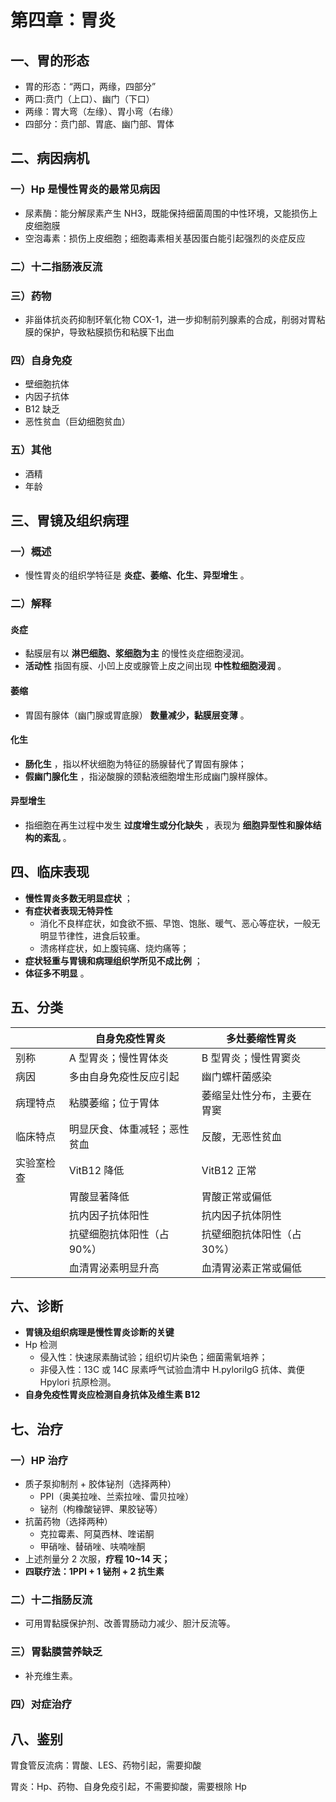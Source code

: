 # 第四章：胃炎

## 一、胃的形态

- 胃的形态：“两口，两缘，四部分”
- 两口:贲门（上口）、幽门（下口）
- 两缘：胃大弯（左缘）、胃小弯（右缘）
- 四部分：贲门部、胃底、幽门部、胃体

## 二、病因病机

### 一）Hp 是慢性胃炎的最常见病因

- 尿素酶：能分解尿素产生 NH3，既能保持细菌周围的中性环境，又能损伤上皮细胞膜
- 空泡毒素：损伤上皮细胞；细胞毒素相关基因蛋白能引起强烈的炎症反应

### 二）十二指肠液反流

### 三）药物

- 非甾体抗炎药抑制环氧化物 COX-1，进一步抑制前列腺素的合成，削弱对胃粘膜的保护，导致粘膜损伤和粘膜下出血

### 四）自身免疫

- 壁细胞抗体
- 内因子抗体
- B12 缺乏
- 恶性贫血（巨幼细胞贫血）

### 五）其他

- 酒精
- 年龄

## 三、胃镜及组织病理

### 一）概述

- 慢性胃炎的组织学特征是 **炎症、萎缩、化生、异型增生** 。

### 二）解释

#### 炎症

- 黏膜层有以 **淋巴细胞、浆细胞为主** 的慢性炎症细胞浸润。
- **活动性** 指固有膜、小凹上皮或腺管上皮之间出现 **中性粒细胞浸润** 。

#### 萎缩

- 胃固有腺体（幽门腺或胃底腺） **数量减少，黏膜层变薄** 。

#### 化生

- **肠化生** ，指以杯状细胞为特征的肠腺替代了胃固有腺体；
- **假幽门腺化生** ，指泌酸腺的颈黏液细胞增生形成幽门腺样腺体。

#### 异型增生

- 指细胞在再生过程中发生 **过度增生或分化缺失** ，表现为 **细胞异型性和腺体结构的紊乱** 。

## 四、临床表现

- **慢性胃炎多数无明显症状** ；
- **有症状者表现无特异性**
  - 消化不良样症状，如食欲不振、早饱、饱胀、暖气、恶心等症状，一般无明显节律性，进食后较重。
  - 溃疡样症状，如上腹钝痛、烧灼痛等；
- **症状轻重与胃镜和病理组织学所见不成比例** ；
- **体征多不明显** 。

## 五、分类

|                         | 自身免疫性胃炎               | 多灶萎缩性胃炎             |
| ----------------------- | ---------------------------- | -------------------------- |
| 别称                    | A 型胃炎；慢性胃体炎         | B 型胃炎；慢性胃窦炎       |
| 病因                    | 多由自身免疫性反应引起       | 幽门螺杆菌感染             |
| 病理特点                | 粘膜萎缩；位于胃体           | 萎缩呈灶性分布，主要在胃窦 |
| 临床特点                | 明显厌食、体重减轻；恶性贫血 | 反酸，无恶性贫血           |
| 实验室检查              | VitB12 降低                  | VitB12 正常                |
|               | 胃酸显著降低            | 胃酸正常或偏低               |
|               | 抗内因子抗体阳性        | 抗内因子抗体阴性             |
|               | 抗壁细胞抗体阳性（占 90%） | 抗壁细胞抗体阳性（占 30%）     |
|               | 血清胃泌素明显升高      | 血清胃泌素正常或偏低         |

## 六、诊断

- **胃镜及组织病理是慢性胃炎诊断的关键**
- Hp 检测
  - 侵入性：快速尿素酶试验；组织切片染色；细菌需氧培养；
  - 非侵入性：13C 或 14C 尿素呼气试验血清中 H.pyloriIgG 抗体、粪便 Hpylori 抗原检测。
- **自身免疫性胃炎应检测自身抗体及维生素 B12**

## 七、治疗

### 一）HP 治疗

- 质子泵抑制剂 + 胶体铋剂（选择两种）
  - PPI（奥美拉唑、兰索拉唑、雷贝拉唑）
  - 铋剂（枸橡酸铋钾、果胶铋等）
- 抗菌药物（选择两种）
  - 克拉霉素、阿莫西林、喹诺酮
  - 甲硝唑、替硝唑、呋喃唑酮
- 上述剂量分 2 次服，**疗程 10~14 天；**
- **四联疗法：1PPI + 1 铋剂 + 2 抗生素**

### 二）十二指肠反流

- 可用胃黏膜保护剂、改善胃肠动力减少、胆汁反流等。

### 三）胃黏膜营养缺乏

- 补充维生素。

### 四）对症治疗

## 八、鉴别

胃食管反流病：胃酸、LES、药物引起，需要抑酸

胃炎：Hp、药物、自身免疫引起，不需要抑酸，需要根除 Hp
